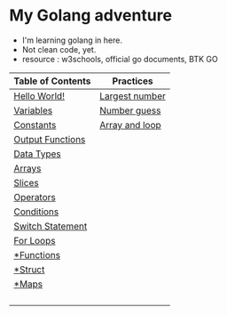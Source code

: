 # My Golang adventure #
  * I'm learning golang in here. 
  * Not clean code, yet.
  * resource : w3schools, official go documents, BTK GO 
 
|Table of Contents|Practices|
|---|---|
|[Hello World!](https://github.com/gokhangokcen1/3-2-1-GO/blob/main/day-1/1-1-hello-world.go)|[Largest number](https://github.com/gokhangokcen1/3-2-1-GO/blob/main/day-6/6-1-condition-exercise.go)|
|[Variables](https://github.com/gokhangokcen1/3-2-1-GO/blob/main/day-1/1-2-variables.go)|[Number guess](https://github.com/gokhangokcen1/3-2-1-GO/blob/main/day-6/6-4-number-guess.go)|
|[Constants](https://github.com/gokhangokcen1/3-2-1-GO/blob/main/day-2/2-1-constants.go)|[Array and loop](https://github.com/gokhangokcen1/3-2-1-GO/blob/main/day-6/6-5-print-array-w-loop.go)|
|[Output Functions](https://github.com/gokhangokcen1/3-2-1-GO/blob/main/day-2/2-2-output-functions.go)| |
|[Data Types](https://github.com/gokhangokcen1/3-2-1-GO/blob/main/day-2/2-3-data-types.go)| |
|[Arrays](https://github.com/gokhangokcen1/3-2-1-GO/blob/main/day-3/3-1-arrays.go)| |
|[Slices](https://github.com/gokhangokcen1/3-2-1-GO/blob/main/day-3/3-2-slices.go)| |
|[Operators](https://github.com/gokhangokcen1/3-2-1-GO/blob/main/day-4/4-1-operators.go)| |
|[Conditions](https://github.com/gokhangokcen1/3-2-1-GO/blob/main/day-5/5-1-conditions.go)| |
|[Switch Statement](https://github.com/gokhangokcen1/3-2-1-GO/blob/main/day-6/6-2-switch-statement.go)| |
|[For Loops](https://github.com/gokhangokcen1/3-2-1-GO/blob/main/day-6/6-3-for-loops.go)| |
|[*Functions]()| |
|[*Struct]()| |
|[*Maps]()| |
|[]()| |
|[]()| |
|[]()| |
|[]()|

